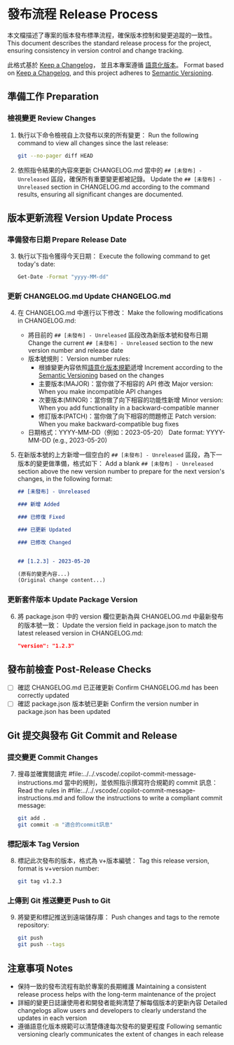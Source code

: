 # 發布流程 Release Process

本文檔描述了專案的版本發布標準流程，確保版本控制和變更追蹤的一致性。
This document describes the standard release process for the project, ensuring consistency in version control and change tracking.

此格式基於 [Keep a Changelog](https://keepachangelog.com/zh-TW/1.0.0/)，
並且本專案遵循 [語意化版本](https://semver.org/lang/zh-TW/)。
Format based on [Keep a Changelog](https://keepachangelog.com/en/1.0.0/),
and this project adheres to [Semantic Versioning](https://semver.org/spec/v2.0.0.html).

## 準備工作 Preparation

### 檢視變更 Review Changes

1. 執行以下命令檢視自上次發布以來的所有變更：
   Run the following command to view all changes since the last release:

   ```bash
   git --no-pager diff HEAD
   ```

2. 依照指令結果的內容來更新 CHANGELOG.md 當中的 `## [未發布] - Unreleased` 區段，確保所有重要變更都被記錄。
   Update the `## [未發布] - Unreleased` section in CHANGELOG.md according to the command results, ensuring all significant changes are documented.

## 版本更新流程 Version Update Process

### 準備發布日期 Prepare Release Date

3. 執行以下指令獲得今天日期：
   Execute the following command to get today's date:

   ```bash
   Get-Date -Format "yyyy-MM-dd"
   ```

### 更新 CHANGELOG.md Update CHANGELOG.md

4. 在 CHANGELOG.md 中進行以下修改：
   Make the following modifications in CHANGELOG.md:
   - 將目前的 `## [未發布] - Unreleased` 區段改為新版本號和發布日期
     Change the current `## [未發布] - Unreleased` section to the new version number and release date
   - 版本號規則：
     Version number rules:
     - 根據變更內容依照[語意化版本規範](https://semver.org/lang/zh-TW/)遞增
       Increment according to the [Semantic Versioning](https://semver.org/spec/v2.0.0.html) based on the changes
     - 主要版本(MAJOR)：當你做了不相容的 API 修改
       Major version: When you make incompatible API changes
     - 次要版本(MINOR)：當你做了向下相容的功能性新增
       Minor version: When you add functionality in a backward-compatible manner
     - 修訂版本(PATCH)：當你做了向下相容的問題修正
       Patch version: When you make backward-compatible bug fixes
   - 日期格式：YYYY-MM-DD（例如：2023-05-20）
     Date format: YYYY-MM-DD (e.g., 2023-05-20)

5. 在新版本號的上方新增一個空白的 `## [未發布] - Unreleased` 區段，為下一版本的變更做準備，格式如下：
   Add a blank `## [未發布] - Unreleased` section above the new version number to prepare for the next version's changes, in the following format:

   ```markdown
   ## [未發布] - Unreleased

   ### 新增 Added

   ### 已修復 Fixed

   ### 已更新 Updated

   ### 已修改 Changed


   ## [1.2.3] - 2023-05-20
   
   (原有的變更內容...)
   (Original change content...)
   ```

### 更新套件版本 Update Package Version

6. 將 package.json 中的 version 欄位更新為與 CHANGELOG.md 中最新發布的版本號一致：
   Update the version field in package.json to match the latest released version in CHANGELOG.md:

   ```json
   "version": "1.2.3"
   ```

## 發布前檢查 Post-Release Checks

- [ ] 確認 CHANGELOG.md 已正確更新
      Confirm CHANGELOG.md has been correctly updated
- [ ] 確認 package.json 版本號已更新
      Confirm the version number in package.json has been updated

## Git 提交與發布 Git Commit and Release

### 提交變更 Commit Changes

7. 搜尋並確實閱讀完 #file:../../.vscode/.copilot-commit-message-instructions.md 當中的規則，並依照指示撰寫符合規範的 commit 訊息：
   Read the rules in #file:../../.vscode/.copilot-commit-message-instructions.md and follow the instructions to write a compliant commit message:

   ```bash
   git add .
   git commit -m "適合的commit訊息"
   ```

### 標記版本 Tag Version

8. 標記此次發布的版本，格式為 v+版本編號：
   Tag this release version, format is v+version number:

   ```bash
   git tag v1.2.3
   ```

### 上傳到 Git 推送變更 Push to Git

9. 將變更和標記推送到遠端儲存庫：
    Push changes and tags to the remote repository:

    ```bash
    git push
    git push --tags
    ```

## 注意事項 Notes

- 保持一致的發布流程有助於專案的長期維護
  Maintaining a consistent release process helps with the long-term maintenance of the project
- 詳細的變更日誌讓使用者和開發者能夠清楚了解每個版本的更新內容
  Detailed changelogs allow users and developers to clearly understand the updates in each version
- 遵循語意化版本規範可以清楚傳達每次發布的變更程度
  Following semantic versioning clearly communicates the extent of changes in each release
